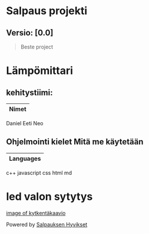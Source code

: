 # Salpaus projekti
## Versio: [0.0]

> Beste project 

# Lämpömittari

## kehitystiimi:
Nimet |
------|
Daniel
Eeti
Neo

## Ohjelmointi kielet Mitä me käytetään

Languages |
----------|
c++
javascript
css
html
md

# led valon sytytys 
[image of kytkentäkaavio](https://github.com/DevSalpaus/salpaus/blob/main/kuva.png)



Powered by [Salpauksen Hyvikset](https://salpaus.fi)
